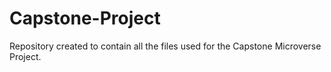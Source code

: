 # Capstone-Project
Repository created to contain all the files used for the Capstone Microverse Project.
